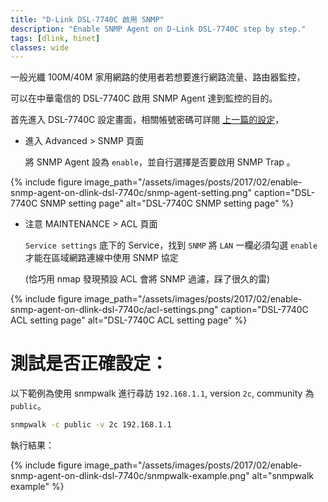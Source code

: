 ```yaml
---
title: "D-Link DSL-7740C 啟用 SNMP"
description: "Enable SNMP Agent on D-Link DSL-7740C step by step."
tags: [dlink, hinet]
classes: wide
---
```


一般光纖 100M/40M 家用網路的使用者若想要進行網路流量、路由器監控，

可以在中華電信的 DSL-7740C 啟用 SNMP Agent 達到監控的目的。

首先進入 DSL-7740C 設定畫面，相關帳號密碼可詳閱 [上一篇的設定](https://easoncao.com/setup-hinet-ipv6-with-DSL-7740C/)，


- 進入 Advanced > SNMP 頁面

    將 SNMP Agent 設為 `enable`，並自行選擇是否要啟用 SNMP Trap 。

{% include figure image_path="/assets/images/posts/2017/02/enable-snmp-agent-on-dlink-dsl-7740c/snmp-agent-setting.png" caption="DSL-7740C SNMP setting page" alt="DSL-7740C SNMP setting page" %}


- 注意 MAINTENANCE > ACL 頁面

    `Service settings` 底下的 Service，找到 `SNMP` 將 `LAN` 一欄必須勾選 `enable` 才能在區域網路連線中使用 SNMP 協定

    (恰巧用 nmap 發現預設 ACL 會將 SNMP 過濾，踩了很久的雷)

{% include figure image_path="/assets/images/posts/2017/02/enable-snmp-agent-on-dlink-dsl-7740c/acl-settings.png" caption="DSL-7740C ACL setting page" alt="DSL-7740C ACL setting page" %}


# 測試是否正確設定：

以下範例為使用 snmpwalk 進行尋訪 `192.168.1.1`, version `2c`, community 為 `public`。

```bash
snmpwalk -c public -v 2c 192.168.1.1
```

執行結果：

{% include figure image_path="/assets/images/posts/2017/02/enable-snmp-agent-on-dlink-dsl-7740c/snmpwalk-example.png" alt="snmpwalk example" %}

